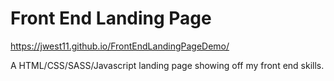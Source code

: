 # Front End Landing Page

https://jwest11.github.io/FrontEndLandingPageDemo/

A HTML/CSS/SASS/Javascript landing page showing off my front end skills.
